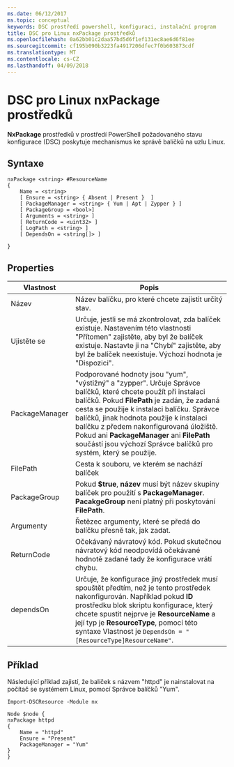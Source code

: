 ```yaml
---
ms.date: 06/12/2017
ms.topic: conceptual
keywords: DSC prostředí powershell, konfiguraci, instalační program
title: DSC pro Linux nxPackage prostředků
ms.openlocfilehash: 0a62bb01c2daa57bd5d6f1ef131ec8ae6d6f81ee
ms.sourcegitcommit: cf195b090b3223fa4917206dfec7f0b603873cdf
ms.translationtype: MT
ms.contentlocale: cs-CZ
ms.lasthandoff: 04/09/2018
---
```

# <a name="dsc-for-linux-nxpackage-resource"></a>DSC pro Linux nxPackage prostředků

**NxPackage** prostředků v prostředí PowerShell požadovaného stavu konfigurace (DSC) poskytuje mechanismus ke správě balíčků na uzlu Linux.

## <a name="syntax"></a>Syntaxe

```
nxPackage <string> #ResourceName
{
    Name = <string>
    [ Ensure = <string> { Absent | Present }  ]
    [ PackageManager = <string> { Yum | Apt | Zypper } ]
    [ PackageGroup = <bool>]
    [ Arguments = <string> ]
    [ ReturnCode = <uint32> ]
    [ LogPath = <string> ]
    [ DependsOn = <string[]> ]

}
```

## <a name="properties"></a>Properties

|  Vlastnost |  Popis |
|---|---|
| Název| Název balíčku, pro které chcete zajistit určitý stav.|
| Ujistěte se| Určuje, jestli se má zkontrolovat, zda balíček existuje. Nastavením této vlastnosti "Přítomen" zajistěte, aby byl že balíček existuje. Nastavte ji na "Chybí" zajistěte, aby byl že balíček neexistuje. Výchozí hodnota je "Dispozici".|
| PackageManager| Podporované hodnoty jsou "yum", "výstižný" a "zypper". Určuje Správce balíčků, které chcete použít při instalaci balíčků. Pokud **FilePath** je zadán, že zadaná cesta se použije k instalaci balíčku. Správce balíčků, jinak hodnota použije k instalaci balíčku z předem nakonfigurovaná úložiště. Pokud ani **PackageManager** ani **FilePath** součástí jsou výchozí Správce balíčků pro systém, který se použije.|
| FilePath| Cesta k souboru, ve kterém se nachází balíček|
| PackageGroup| Pokud **$true**, **název** musí být název skupiny balíček pro použití s **PackageManager**. **PacakgeGroup** není platný při poskytování **FilePath**.|
| Argumenty| Řetězec argumenty, které se předá do balíčku přesně tak, jak zadat.|
| ReturnCode| Očekávaný návratový kód. Pokud skutečnou návratový kód neodpovídá očekávané hodnotě zadané tady že konfigurace vrátí chybu.|
| dependsOn | Určuje, že konfigurace jiný prostředek musí spouštět předtím, než je tento prostředek nakonfigurován. Například pokud **ID** prostředku blok skriptu konfigurace, který chcete spustit nejprve je **ResourceName** a její typ je **ResourceType**, pomocí této syntaxe Vlastnost je `DependsOn = "[ResourceType]ResourceName"`.|

## <a name="example"></a>Příklad

Následující příklad zajistí, že balíček s názvem "httpd" je nainstalovat na počítač se systémem Linux, pomocí Správce balíčků "Yum".

```
Import-DSCResource -Module nx

Node $node {
nxPackage httpd
{
    Name = "httpd"
    Ensure = "Present"
    PackageManager = "Yum"
}
}
```